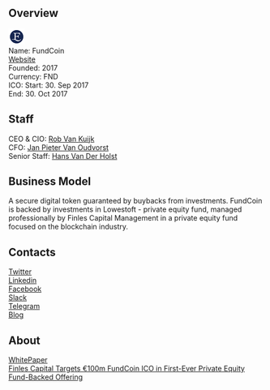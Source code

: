 ## Overview
![logo](../projects/logo/fundcoin.png)  
Name: FundCoin  
[Website](https://finles.capital/)  
Founded: 2017  
Currency: FND    
ICO: Start: 30. Sep 2017  
End: 30. Oct 2017
## Staff
CEO & CIO: [Rob Van Kuijk](../people/rob_van_kuijk.md)  
CFO: [Jan Pieter Van Oudvorst](../people/jan_pieter_van_oudvorst.md)  
Senior Staff: [Hans Van Der Holst](../people/hans_van_der_holst.md)  
## Business Model
A secure digital token guaranteed by buybacks from investments. FundCoin is backed by investments in Lowestoft - private equity fund, managed professionally by Finles Capital Management in a private equity fund focused on the blockchain industry. 
## Contacts  
[Twitter](https://twitter.com/FundCoins)  
[Linkedin](https://www.linkedin.com/company/18196742/)  
[Facebook](https://www.facebook.com/fundcoins)  
[Slack](https://fundcoin.slack.com/join/shared_invite/MjIzMjU2MzIzMzQ5LTE1MDIxMTMwMTktMGZjZjQ5OTM4YQ)  
[Telegram](https://t.me/joinchat/BeYH0EL45lKVHBvOF8h6EQ)  
[Blog](https://medium.com/fundcoins)  
## About  
[WhitePaper](https://finles.capital/white-paper.pdf)   
[Finles Capital Targets €100m FundCoin ICO in First-Ever Private Equity Fund-Backed Offering](https://www.coinspeaker.com/2017/08/08/finles-capital-targets-e100m-fundcoin-ico-first-ever-private-equity-fund-backed-offering/)  
